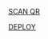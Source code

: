 [SCAN QR](https://x-asena-qr.herokuapp.com)

[DEPLOY](https://heroku.com/deploy?template=https://github.com/learningbots79/x-asena)
